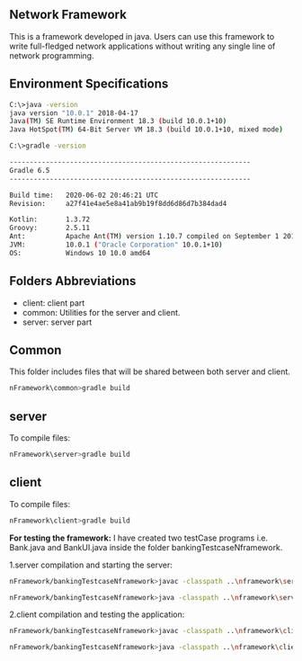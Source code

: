 ## Network Framework

This is a framework developed in java. Users can use this framework to write full-fledged network applications without writing any single line of network programming.  <br>

## Environment Specifications
```bash
C:\>java -version
java version "10.0.1" 2018-04-17
Java(TM) SE Runtime Environment 18.3 (build 10.0.1+10)
Java HotSpot(TM) 64-Bit Server VM 18.3 (build 10.0.1+10, mixed mode)

C:\>gradle -version

------------------------------------------------------------
Gradle 6.5
------------------------------------------------------------

Build time:   2020-06-02 20:46:21 UTC
Revision:     a27f41e4ae5e8a41ab9b19f8dd6d86d7b384dad4

Kotlin:       1.3.72
Groovy:       2.5.11
Ant:          Apache Ant(TM) version 1.10.7 compiled on September 1 2019
JVM:          10.0.1 ("Oracle Corporation" 10.0.1+10)
OS:           Windows 10 10.0 amd64

```


## Folders Abbreviations
<ul>
  <li>client: client part</li>
  <li>common: Utilities for the server and client.</li>
  <li>server: server part</li>
</ul>

## Common
This folder includes files that will be shared between both server and client.
```bash
nFramework\common>gradle build
```
## server
To compile files:
```bash
nFramework\server>gradle build
```

## client
To compile files:
```bash
nFramework\client>gradle build
```
**For testing the framework:**
I have created two testCase programs i.e. Bank.java and BankUI.java inside the folder bankingTestcaseNframework.

1.server compilation and starting the server:
```bash
nFramework/bankingTestcaseNframework>javac -classpath ..\nframework\server\build\libs\*;. Bank.java
```
```bash
nFramework/bankingTestcaseNframework>java -classpath ..\nframework\server\build\libs\*;..\nframework\common\build\libs\*;c:\gson\*;. Bank
```

2.client compilation and testing the application:
```bash
nFramework/bankingTestcaseNframework>javac -classpath ..\nframework\client\build\libs\*;. BankUI.java
```
```bash
nFramework/bankingTestcaseNframework>java -classpath ..\nframework\client\build\libs\*;..\nframework\common\build\libs\*;c:\gson\*;. BankUI UJJAIN
```
